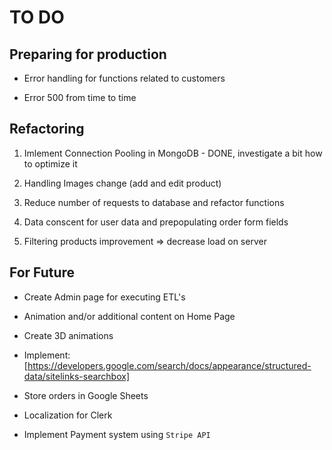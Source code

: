 # TO DO

## Preparing for production

- Error handling for functions related to customers

- Error 500 from time to time

## Refactoring

1. Imlement Connection Pooling in MongoDB - DONE, investigate a bit how to optimize it

2. Handling Images change (add and edit product)

3. Reduce number of requests to database and refactor functions

4. Data conscent for user data and prepopulating order form fields

5. Filtering products improvement => decrease load on server

## For Future

- Create Admin page for executing ETL's

- Animation and/or additional content on Home Page

- Create 3D animations

- Implement: [https://developers.google.com/search/docs/appearance/structured-data/sitelinks-searchbox]

- Store orders in Google Sheets

- Localization for Clerk

- Implement Payment system using `Stripe API`
